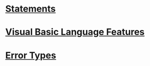# [Statements](statements.md)
# [Visual Basic Language Features](index.md)
# [Error Types](error-types.md)
